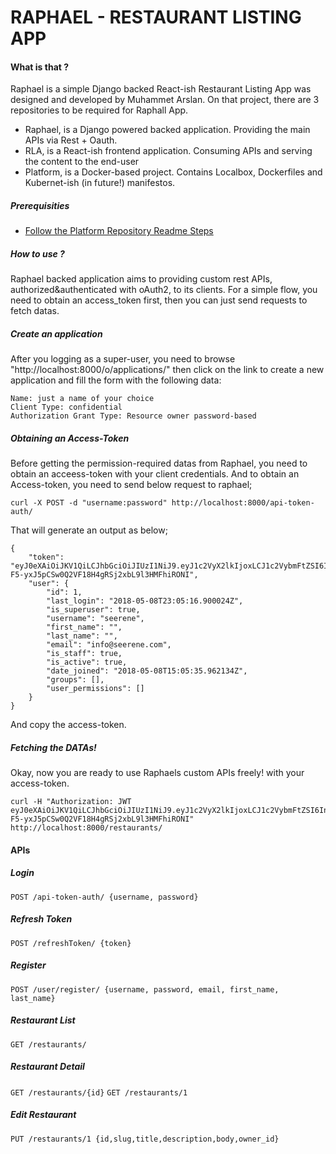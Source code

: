 # RAPHAEL - RESTAURANT LISTING APP

#### What is that ? 

Raphael is a simple Django backed React-ish Restaurant Listing App was designed and developed by Muhammet Arslan. On that project, there are 3 repositories to be required for Raphall App.
- Raphael, is a Django powered backed application. Providing the main APIs via Rest + Oauth.
- RLA, is a React-ish frontend application. Consuming APIs and serving the content to the end-user
- Platform, is a Docker-based project. Contains Localbox, Dockerfiles and Kubernet-ish (in future!) manifestos.

##### Prerequisities

- [Follow the Platform Repository Readme Steps](https://github.com/raphael-app/platform.git)

##### How to use ? 

Raphael backed application aims to providing custom rest APIs, authorized&authenticated with oAuth2, to its clients. For a simple flow, you need to obtain an access_token first, then you can just send requests to fetch datas.

##### Create an application

After you logging as a super-user, you need to browse "http://localhost:8000/o/applications/" then click on the link to create a new application and fill the form with the following data:

```
Name: just a name of your choice
Client Type: confidential
Authorization Grant Type: Resource owner password-based
```

##### Obtaining an Access-Token

Before getting the permission-required datas from Raphael, you need to obtain an acceess-token with your client credentials. And to obtain an Access-token, you need to send below request to raphael;

```
curl -X POST -d "username:password" http://localhost:8000/api-token-auth/
````

That will generate an output as below;

```
{
    "token": "eyJ0eXAiOiJKV1QiLCJhbGciOiJIUzI1NiJ9.eyJ1c2VyX2lkIjoxLCJ1c2VybmFtZSI6InNlZXJlbmUiLCJleHAiOjE1MjU4NDM2MjAsImVtYWlsIjoiaW5mb0BzZWVyZW5lLmNvbSJ9.7V-F5-yxJ5pCSw0Q2VF18H4gRSj2xbL9l3HMFhiRONI",
    "user": {
        "id": 1,
        "last_login": "2018-05-08T23:05:16.900024Z",
        "is_superuser": true,
        "username": "seerene",
        "first_name": "",
        "last_name": "",
        "email": "info@seerene.com",
        "is_staff": true,
        "is_active": true,
        "date_joined": "2018-05-08T15:05:35.962134Z",
        "groups": [],
        "user_permissions": []
    }
}
```

And copy the access-token.

##### Fetching the DATAs!

Okay, now you are ready to use Raphaels custom APIs freely! with your access-token.

```
curl -H "Authorization: JWT eyJ0eXAiOiJKV1QiLCJhbGciOiJIUzI1NiJ9.eyJ1c2VyX2lkIjoxLCJ1c2VybmFtZSI6InNlZXJlbmUiLCJleHAiOjE1MjU4NDM2MjAsImVtYWlsIjoiaW5mb0BzZWVyZW5lLmNvbSJ9.7V-F5-yxJ5pCSw0Q2VF18H4gRSj2xbL9l3HMFhiRONI" http://localhost:8000/restaurants/
```

#### APIs

##### Login

`POST /api-token-auth/ {username, password}`

##### Refresh Token

`POST /refreshToken/ {token}`

##### Register

`POST /user/register/ {username, password, email, first_name, last_name}`

##### Restaurant List

`GET /restaurants/`

##### Restaurant Detail

`GET /restaurants/{id}`
`GET /restaurants/1`

##### Edit Restaurant

`PUT /restaurants/1 {id,slug,title,description,body,owner_id}`
